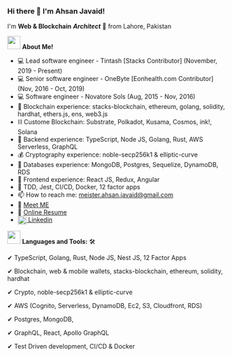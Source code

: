 ### Hi there 👋 I'm Ahsan Javaid!

I'm **Web & Blockchain** ***Architect*** 🚀 from Lahore, Pakistan


<img src="https://media.giphy.com/media/iY8CRBdQXODJSCERIr/giphy.gif" width="30px">&nbsp;**About Me!**

- 💻 Lead software engineer - Tintash [Stacks Contributor] (November, 2019 - Present)
- 💻 Senior software engineer - OneByte [Eonhealth.com Contributor] (Nov, 2016 - Oct, 2019)
- 💻 Software engineer - Novatore Sols (Aug, 2015 - Nov, 2016)
- 🔭 Blockchain experience: stacks-blockchain, ethereum, golang, solidity, hardhat, ethers.js, ens, web3.js
- ⛓ Custome Blockchain: Substrate, Polkadot, Kusama, Cosmos, ink!, Solana
- 🌱 Backend experience: TypeScript, Node JS, Golang, Rust, AWS Serverless, GraphQL
- 💰 Cryptography experience: noble-secp256k1 & elliptic-curve 
- 👯 Databases experience: MongoDB, Postgres, Sequelize, DynamoDB, RDS
- 🤔 Frontend experience: React JS, Redux, Angular
- 🔨 TDD, Jest, CI/CD, Docker, 12 factor apps
- 📫 How to reach me: meister.ahsan.javaid@gmail.com
- 👋 [Meet ME](https://calendly.com/ahsan-javaid)
- 💬 [Online Resume](https://ahsan-javaid.github.io/)
- <a href="https://www.linkedin.com/in/ahsan-javaid" target="blank"><img align="center" src="https://cdn.jsdelivr.net/npm/simple-icons@3.0.1/icons/linkedin.svg" alt="apoorvtyagi" height="20" width="20" /> Linkedin</a>


<img src="https://media.giphy.com/media/iY8CRBdQXODJSCERIr/giphy.gif" width="30px">&nbsp;**Languages and Tools:**  🛠️

 ✔ TypeScript, Golang, Rust, Node JS, Nest JS, 12 Factor Apps
  
 ✔ Blockchain, web & mobile wallets, stacks-blockchain, ethereum, solidity, hardhat
 
 ✔ Crypto, noble-secp256k1 & elliptic-curve 
 
 ✔ AWS (Cognito, Serverless, DynamoDB, Ec2, S3, Cloudfront, RDS)
 
 ✔ Postgres, MongoDB, 

 ✔ GraphQL, React, Apollo GraphQL

 ✔ Test Driven development, CI/CD & Docker
 
